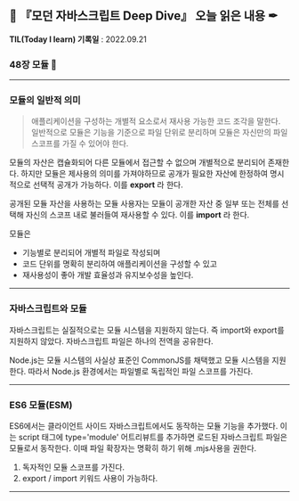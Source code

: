 ## 📕 『모던 자바스크립트 Deep Dive』 오늘 읽은 내용 ✒

**TIL(Today I learn) 기록일** : 2022.09.21

### 48장 모듈 📑

---
### 모듈의 일반적 의미
> 애플리케이션을 구성하는 개별적 요소로서 재사용 가능한 코드 조각을 말한다. 일반적으로 모듈은 기능을 기준으로 파일 단위로 분리하며 모듈은 자신만의 파일 스코프를 가질 수 있어야 한다.

모듈의 자산은 캡슐화되어 다른 모듈에서 접근할 수 없으며 개별적으로 분리되어 존재한다. 하지만 모듈은 제사용의 의미를 가져야하므로 공개가 필요한 자산에 한정하여 명시적으로 선택적 공개가 가능하다. 이를 __export__ 라 한다.

공개된 모듈 자산을 사용하는 모듈 사용자는 모듈이 공개한 자산 중 일부 또는 전체를 선택해 자신의 스코프 내로 불러들여 재사용할 수 있다. 이를 __import__ 라 한다.

모듈은
- 기능별로 분리되어 개별적 파일로 작성되며
- 코드 단위를 명확히 분리하여 애플리케이션을 구성할 수 있고
- 재사용성이 좋아 개발 효율성과 유지보수성을 높인다.

---
### 자바스크립트와 모듈
자바스크립트는 실질적으로는 모듈 시스템을 지원하지 않는다. 즉 import와 export를 지원하지 않았다. 자바스크립트 파일은 하나의 전역을 공유한다.

Node.js는 모듈 시스템의 사실상 표준인 CommonJS를 채택했고 모듈 시스템을 지원한다. 따라서 Node.js 환경에서는 파일별로 독립적인 파일 스코프를 가진다.

---
### ES6 모듈(ESM)
ES6에서는 클라이언트 사이드 자바스크립트에서도 동작하는 모듈 기능을 추가했다.
이는 script 태그에 type='module' 어트리뷰트를 추가하면 로드된 자바스크립트 파일은 모듈로서 동작한다. 이때 파일 확장자는 명확히 하기 위해 .mjs사용을 권한다.

1. 독자적인 모듈 스코프를 가진다.
2. export / import 키워드 사용이 가능하다.


---